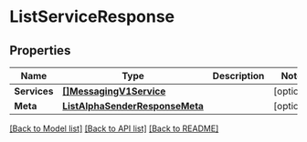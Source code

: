 # ListServiceResponse

## Properties

Name | Type | Description | Notes
------------ | ------------- | ------------- | -------------
**Services** | [**[]MessagingV1Service**](MessagingV1Service.md) |  |[optional] 
**Meta** | [**ListAlphaSenderResponseMeta**](ListAlphaSenderResponseMeta.md) |  |[optional] 

[[Back to Model list]](../README.md#documentation-for-models) [[Back to API list]](../README.md#documentation-for-api-endpoints) [[Back to README]](../README.md)


